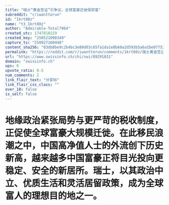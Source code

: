 ```yaml
---
title: "瑞士“黄金签证”引争议，全球富豪迁徙保财富"
subreddit: "r/iwanttorun"
id: "1krt80z"
name: "t3_1krt80z"
author: "Admirable-Total7964"
created_utc: 1747818229
created_key: "250521090349"
capture_ts: "250927160448"
content_sha256: "83db8be9c2b4bc3e80d03c65fa1da1e8b68a2d593b5a6a1be07752913fe61656"
permalink: "https://reddit.com/r/iwanttorun/comments/1krt80z/瑞士黄金签证引争议全球富豪迁徙保财富/"
url: "https://www.swissinfo.ch/chi/swi/89291831"
domain: "swissinfo.ch"
ups: 0
upvote_ratio: 0.5
num_comments: 2
link_flair_text: "分享帖"
link_flair_css_class: ""
over_18: false
is_self: false
---
```


# 地缘政治紧张局势与更严苛的税收制度，正促使全球富豪大规模迁徙。在此移民浪潮之中，中国高净值人士的外流创下历史新高，越来越多中国富豪正将目光投向更稳定、安全的新居所。瑞士，以其政治中立、优质生活和灵活居留政策，成为全球富人的理想目的地之一。
